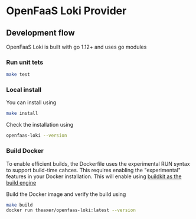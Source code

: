# OpenFaaS Loki Provider

## Development flow
OpenFaaS Loki is built with go 1.12+ and uses go modules

### Run unit tets

```sh
make test
```


### Local install

You can install using
```sh
make install
```

Check the installation using

```sh
openfaas-loki --version
```


### Build Docker
To enable efficient builds, the Dockerfile uses the experimental RUN syntax to support build-time cahces. This requires enabling the "experimental" features in your Docker installation.  This will enable using [buildkit as the build engine](https://github.com/moby/buildkit/blob/master/frontend/dockerfile/docs/experimental.md#run---mounttypecache)

Build the Docker image and verify the build using

```sh
make build
docker run theaxer/openfaas-loki:latest --version
```

